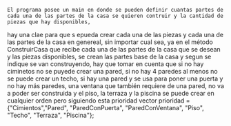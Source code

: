     El programa posee un main en donde se pueden definir cuantas partes de cada una de las partes de la casa se quieren contruir y la cantidad de piezas que hay disponibles,
hay una clae para que s epueda crear cada una de las piezas y cada una de las partes de la casa en genereal, sin importar cual sea, ya en el método ConstruirCasa que recibe 
cada una de las partes de la casa que se desean y las piezas disponibles, se crean las partes base de la casa y segun se indique se van construyendo, hay que tomar en cuenta 
que si no hay ciminetos no se puyede crear una pared, si no hay 4 paredes al menos no se puede crear un techo, si hay una pared y se usa para poner una puerta y no hay más paredes, una ventana que también requiere de una pared,
no va a poder ser construida y el piso, la terraza y la piscina se puede crear en cualquier orden pero siguiendo 
esta prioridad vector<string> prioridad = {"Cimientos","Pared", "ParedConPuerta", "ParedConVentana", "Piso", "Techo", "Terraza", "Piscina"};

